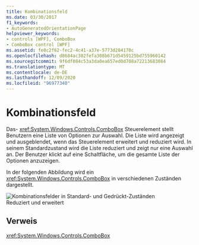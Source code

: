 ```yaml
---
title: Kombinationsfeld
ms.date: 03/30/2017
f1_keywords:
- AutoGeneratedOrientationPage
helpviewer_keywords:
- controls [WPF], ComboBox
- ComboBox control [WPF]
ms.assetid: fe0c2f62-fec2-4c41-a37e-5773d284170c
ms.openlocfilehash: d8684ac382fefa308b671d5459125bd755960142
ms.sourcegitcommit: 9f6df084c53a3da0ea657ed0d708a72213683084
ms.translationtype: MT
ms.contentlocale: de-DE
ms.lasthandoff: 12/09/2020
ms.locfileid: "96977340"
---
```

# <a name="combobox"></a>Kombinationsfeld
Das- <xref:System.Windows.Controls.ComboBox> Steuerelement stellt Benutzern eine Liste von Optionen zur Auswahl. Die Liste wird angezeigt und ausgeblendet, wenn das Steuerelement erweitert und reduziert wird. In seinem Standardzustand wird die Liste reduziert und zeigt nur eine Auswahl an. Der Benutzer klickt auf eine Schaltfläche, um die gesamte Liste der Optionen anzuzeigen.  
  
 In der folgenden Abbildung wird ein <xref:System.Windows.Controls.ComboBox> in verschiedenen Zuständen dargestellt.  
  
 ![Kombinationsfelder in Standard- und Gedrückt-Zuständen](./media/ss-ctl-combobox.gif "SS_CTL_combobox")  
Reduziert und erweitert  
  
## <a name="reference"></a>Verweis  
 <xref:System.Windows.Controls.ComboBox>
